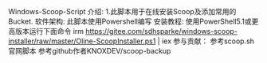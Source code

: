 Windows-Scoop-Script
介绍:
1.此脚本用于在线安装Scoop及添加常用的Bucket.
软件架构:
此脚本使用Powershell编写
安装教程:
使用PowerShell5.1或更高版本运行下面命令
irm https://gitee.com/sdhsparke/windows-scoop-installer/raw/master/Oline-ScoopInstaller.ps1 | iex
参与贡献：
参考scoop.sh官网脚本
参考github作者KNOXDEV/scoop-backup
